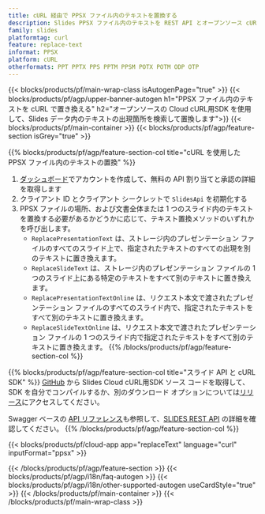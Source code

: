 ```yaml
---
title: cURL 経由で PPSX ファイル内のテキストを置換する
description: Slides PPSX ファイル内のテキストを REST API とオープンソース cURL SDK で置き換えます
family: slides
platformtag: curl
feature: replace-text
informat: PPSX
platform: cURL
otherformats: PPT PPTX PPS PPTM PPSM POTX POTM ODP OTP
---
```


{{< blocks/products/pf/main-wrap-class isAutogenPage="true" >}}
{{< blocks/products/pf/agp/upper-banner-autogen h1="PPSX ファイル内のテキストを cURL で置き換える" h2="オープンソースの Cloud cURL用SDK を使用して、Slides データ内のテキストの出現箇所を検索して置換します">}}
{{< blocks/products/pf/main-container >}}
{{< blocks/products/pf/agp/feature-section isGrey="true" >}}

{{% blocks/products/pf/agp/feature-section-col title="cURL を使用した PPSX ファイル内のテキストの置換" %}}
1. <a href="https://dashboard.aspose.cloud/">ダッシュボード</a>でアカウントを作成して、無料の API 割り当てと承認の詳細を取得します
1. クライアント ID とクライアント シークレットで ```SlidesApi``` を初期化する
1. PPSX ファイルの場所、および文書全体または 1 つのスライド内のテキストを置換する必要があるかどうかに応じて、テキスト置換メソッドのいずれかを呼び出します。
    - ```ReplacePresentationText``` は、ストレージ内のプレゼンテーション ファイルのすべてのスライド上で、指定されたテキストのすべての出現を別のテキストに置き換えます。
    - ```ReplaceSlideText``` は、ストレージ内のプレゼンテーション ファイルの 1 つのスライド上にある特定のテキストをすべて別のテキストに置き換えます。
    - ```ReplacePresentationTextOnline``` は、リクエスト本文で渡されたプレゼンテーション ファイルのすべてのスライド内で、指定されたテキストをすべて別のテキストに置き換えます。
    - ```ReplaceSlideTextOnline``` は、リクエスト本文で渡されたプレゼンテーション ファイルの 1 つのスライド内で指定されたテキストをすべて別のテキストに置き換えます。
{{% /blocks/products/pf/agp/feature-section-col %}}

{{% blocks/products/pf/agp/feature-section-col title="スライド API と cURL SDK" %}}
[GitHub](https://github.com/aspose-slides-cloud/aspose-slides-cloud-curl) から Slides Cloud cURL用SDK ソース コードを取得して、SDK を自分でコンパイルするか、別のダウンロード オプションについては[リリース](https://releases.aspose.cloud/)にアクセスしてください。

Swagger ベースの [API リファレンス](https://apireference.aspose.cloud/slides/)も参照して、[SLIDES REST API](https://products.aspose.cloud/slides/curl/) の詳細を確認してください。
{{% /blocks/products/pf/agp/feature-section-col %}}

{{< blocks/products/pf/cloud-app app="replaceText" language="curl" inputFormat="ppsx" >}}

{{< /blocks/products/pf/agp/feature-section >}}
{{< blocks/products/pf/agp/i18n/faq-autogen >}}
{{< blocks/products/pf/agp/i18n/other-supported-autogen useCardStyle="true" >}}
{{< /blocks/products/pf/main-container >}}
{{< /blocks/products/pf/main-wrap-class >}}